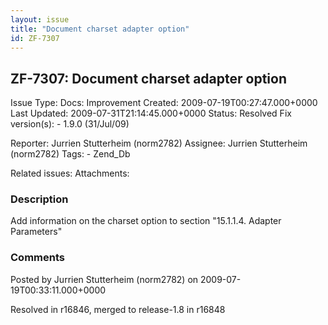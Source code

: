 ```yaml
---
layout: issue
title: "Document charset adapter option"
id: ZF-7307
---
```


ZF-7307: Document charset adapter option
----------------------------------------

 Issue Type: Docs: Improvement Created: 2009-07-19T00:27:47.000+0000 Last Updated: 2009-07-31T21:14:45.000+0000 Status: Resolved Fix version(s): - 1.9.0 (31/Jul/09)
 
 Reporter:  Jurrien Stutterheim (norm2782)  Assignee:  Jurrien Stutterheim (norm2782)  Tags: - Zend\_Db
 
 Related issues: 
 Attachments: 
### Description

Add information on the charset option to section "15.1.1.4. Adapter Parameters"

 

 

### Comments

Posted by Jurrien Stutterheim (norm2782) on 2009-07-19T00:33:11.000+0000

Resolved in r16846, merged to release-1.8 in r16848

 

 